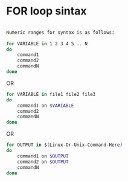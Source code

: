 # FOR loop sintax

```bash

Numeric ranges for syntax is as follows:
	
for VARIABLE in 1 2 3 4 5 .. N
do
    command1
    command2
    commandN
done
```
OR
```bash
for VARIABLE in file1 file2 file3
do
    command1 on $VARIABLE
    command2
    commandN
done
```
OR
```bash
for OUTPUT in $(Linux-Or-Unix-Command-Here)
do
    command1 on $OUTPUT
    command2 on $OUTPUT
    commandN
done
```


